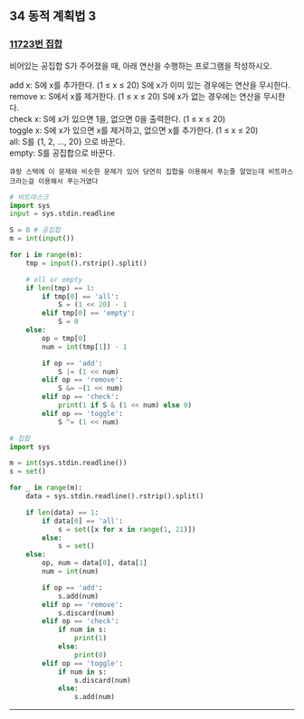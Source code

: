 ## 34 동적 계획법 3

### [11723번 집합](https://www.acmicpc.net/problem/11723)

비어있는 공집합 S가 주어졌을 때, 아래 연산을 수행하는 프로그램을 작성하시오.

add x: S에 x를 추가한다. (1 ≤ x ≤ 20) S에 x가 이미 있는 경우에는 연산을 무시한다.  
remove x: S에서 x를 제거한다. (1 ≤ x ≤ 20) S에 x가 없는 경우에는 연산을 무시한다.  
check x: S에 x가 있으면 1을, 없으면 0을 출력한다. (1 ≤ x ≤ 20)  
toggle x: S에 x가 있으면 x를 제거하고, 없으면 x를 추가한다. (1 ≤ x ≤ 20)  
all: S를 {1, 2, ..., 20} 으로 바꾼다.  
empty: S를 공집합으로 바꾼다.

```text
큐랑 스택에 이 문제와 비슷한 문제가 있어 당연히 집합을 이용해서 푸는줄 알았는데 비트마스크라는걸 이용해서 푸는거였다
```

```python
# 비트마스크
import sys
input = sys.stdin.readline

S = 0 # 공집합
m = int(input())

for i in range(m):
    tmp = input().rstrip().split()

    # all or empty
    if len(tmp) == 1:
        if tmp[0] == 'all':
            S = (1 << 20) - 1
        elif tmp[0] == 'empty':
            S = 0
    else:
        op = tmp[0]
        num = int(tmp[1]) - 1

        if op == 'add':
            S |= (1 << num)
        elif op == 'remove':
            S &= ~(1 << num)
        elif op == 'check':
            print(1 if S & (1 << num) else 0)
        elif op == 'toggle':
            S ^= (1 << num)
```

```python
# 집합
import sys

m = int(sys.stdin.readline())
s = set()

for _ in range(m):
    data = sys.stdin.readline().rstrip().split()

    if len(data) == 1:
        if data[0] == 'all':
            s = set([x for x in range(1, 21)])
        else:
            s = set()
    else:
        op, num = data[0], data[1]
        num = int(num)

        if op == 'add':
            s.add(num)
        elif op == 'remove':
            s.discard(num)
        elif op == 'check':
            if num in s:
                print(1)
            else:
                print(0)
        elif op == 'toggle':
            if num in s:
                s.discard(num)
            else:
                s.add(num)
```

---
